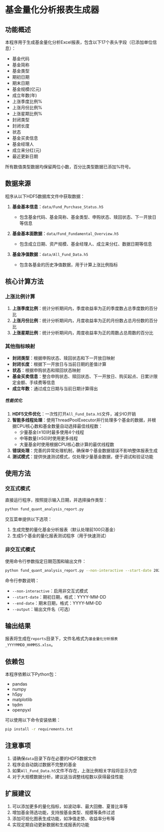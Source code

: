 # 基金量化分析报表生成器

## 功能概述

本程序用于生成基金量化分析Excel报表，包含以下17个表头字段（已添加单位信息）：
- 基金代码
- 基金简称
- 基金类型
- 期初日期
- 期末日期
- 基金规模(亿元)
- 成立年数(年)
- 上涨季度比例%
- 上涨月份比例%
- 上涨星期比例%
- 封闭类型
- 封闭长度
- 状态
- 基金买卖信息
- 基金经理人
- 成立来分红(元)
- 最近更新日期

所有数值类型数据均保留两位小数，百分比类型数据已添加%符号。

## 数据来源

程序从以下HDF5数据库文件中获取数据：

1. **基金基本信息**：`data/Fund_Purchase_Status.h5`
   - 包含基金代码、基金简称、基金类型、申购状态、赎回状态、下一开放日等信息

2. **基金基本面数据**：`data/Fund_Fundamental_Overview.h5`
   - 包含成立日期、资产规模、基金经理人、成立来分红、数据日期等信息

3. **基金净值数据**：`data/All_Fund_Data.h5`
   - 包含各基金的历史净值数据，用于计算上涨比例指标

## 核心计算方法

### 上涨比例计算

1. **上涨季度比例**：统计分析期间内，季度收益率为正的季度数占总季度数的百分比
2. **上涨月份比例**：统计分析期间内，月度收益率为正的月份数占总月份数的百分比
3. **上涨星期比例**：统计分析期间内，周度收益率为正的周数占总周数的百分比

### 其他指标映射

- **封闭类型**：根据申购状态、赎回状态和下一开放日映射
- **封闭长度**：根据下一开放日与当前日期的差值计算
- **状态**：根据申购状态和赎回状态映射
- **基金买卖信息**：整合申购状态、赎回状态、下一开放日、购买起点、日累计限定金额、手续费等信息
- **成立年数**：通过成立日期与当前日期计算得出

##### 性能优化

1. **HDF5文件优化**：一次性打开`All_Fund_Data.h5`文件，减少IO开销
2. **智能多线程处理**：使用ThreadPoolExecutor并行处理多个基金的数据，并根据CPU核心数和基金数量自动选择最佳线程数：
   - 少量基金(≤10)时最多使用4个线程
   - 中等数量(≤50)时使用更多线程
   - 大量基金时使用根据CPU核心数计算的最优线程数
3. **错误处理**：完善的异常处理机制，确保单个基金数据错误不影响整体报表生成
4. **测试模式**：提供快速测试模式，仅处理少量基金数据，便于调试和验证功能

## 使用方法

### 交互式模式

直接运行程序，按照提示输入日期，并选择操作类型：

```bash
python fund_quant_analysis_report.py
```

交互菜单提供以下选项：
1. 生成完整的量化基金分析报表（默认处理前100只基金）
2. 生成5个基金的量化报表测试程序（用于快速测试）

### 非交互式模式

使用命令行参数指定日期范围和输出文件：

```bash
python fund_quant_analysis_report.py --non-interactive --start-date 2023-01-01 --end-date 2024-01-01 --output 我的基金分析报表.xlsx
```

命令行参数说明：
- `--non-interactive`：启用非交互式模式
- `--start-date`：期初日期，格式：YYYY-MM-DD
- `--end-date`：期末日期，格式：YYYY-MM-DD
- `--output`：输出文件名（可选）

## 输出结果

报表将生成在`reports`目录下，文件名格式为`基金量化分析报表_YYYYMMDD_HHMMSS.xlsx`。

## 依赖包

本程序依赖以下Python包：
- pandas
- numpy
- h5py
- matplotlib
- tqdm
- openpyxl

可以使用以下命令安装依赖：

```bash
pip install -r requirements.txt
```

## 注意事项

1. 请确保`data`目录下存在必要的HDF5数据文件
2. 程序会自动跳过数据不完整的基金
3. 如果`All_Fund_Data.h5`文件不存在，上涨比例相关字段将显示为空
4. 对于大规模数据分析，建议适当调整线程数以获得最佳性能

## 扩展建议

1. 可以添加更多的量化指标，如波动率、最大回撤、夏普比率等
2. 增加基金筛选功能，支持按基金类型、规模等条件过滤
3. 添加可视化图表生成功能，如净值走势、收益率分布等
4. 实现定期自动更新数据和生成报表的功能